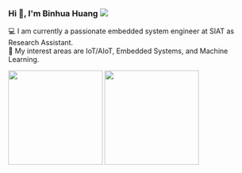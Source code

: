 <h3 align="left">
  Hi 👋, I'm Binhua Huang 
  <img  src="https://visitor-badge.glitch.me/badge?page_id=microa.visitor-badge" />
</h3>

<p>
💻 I am currently a passionate embedded system engineer at SIAT as Research Assistant. <br>
🌱 My interest areas are IoT/AIoT, Embedded Systems, and Machine Learning. <br>
</p>

<p>
  <img  src="https://github-readme-streak-stats.herokuapp.com?user=microa&date_format=M%20j%5B%2C%20Y%5D" height="190"/>
  <img  src="https://github-readme-stats.vercel.app/api/top-langs/?username=microa&layout=compact" height="190"/>
</p>
